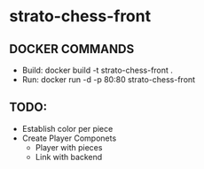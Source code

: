 # strato-chess-front

## DOCKER COMMANDS
- Build: docker build -t strato-chess-front .
- Run: docker run -d -p 80:80 strato-chess-front

## TODO:
- Establish color per piece
- Create Player Componets
    - Player with pieces
    - Link with backend